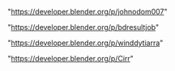 "https://developer.blender.org/p/johnodom007"

"https://developer.blender.org/p/bdresultjob"

"https://developer.blender.org/p/winddytiarra"

"https://developer.blender.org/p/Cirr"

